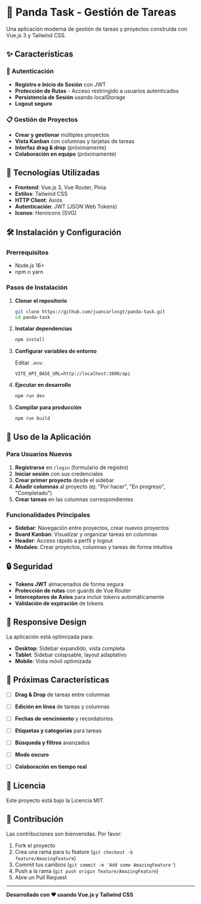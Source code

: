 # 🐼 Panda Task - Gestión de Tareas

Una aplicación moderna de gestión de tareas y proyectos construida con Vue.js 3 y Tailwind CSS.

## ✨ Características

### 🔐 Autenticación
- **Registro e Inicio de Sesión** con JWT
- **Protección de Rutas** - Acceso restringido a usuarios autenticados
- **Persistencia de Sesión** usando localStorage
- **Logout seguro**

### 📋 Gestión de Proyectos
- **Crear y gestionar** múltiples proyectos
- **Vista Kanban** con columnas y tarjetas de tareas
- **Interfaz drag & drop** (próximamente)
- **Colaboración en equipo** (próximamente)


## 🚀 Tecnologías Utilizadas

- **Frontend**: Vue.js 3, Vue Router, Pinia
- **Estilos**: Tailwind CSS
- **HTTP Client**: Axios
- **Autenticación**: JWT (JSON Web Tokens)
- **Iconos**: Heroicons (SVG)

## 🛠 Instalación y Configuración

### Prerrequisitos
- Node.js 16+ 
- npm o yarn

### Pasos de Instalación

1. **Clonar el repositorio**
   ```bash
   git clone https://github.com/juancarlosgt/panda-task.git
   cd panda-task
   ```

2. **Instalar dependencias**
   ```bash
   npm install
   ```

3. **Configurar variables de entorno**
   
   Editar `.env`:
   ```env
   VITE_API_BASE_URL=http://localhost:3000/api
   ```

4. **Ejecutar en desarrollo**
   ```bash
   npm run dev
   ```

5. **Compilar para producción**
   ```bash
   npm run build
   ```


## 🎯 Uso de la Aplicación

### Para Usuarios Nuevos
1. **Registrarse** en `/login` (formulario de registro)
2. **Iniciar sesión** con sus credenciales
3. **Crear primer proyecto** desde el sidebar
4. **Añadir columnas** al proyecto (ej: "Por hacer", "En progreso", "Completado")
5. **Crear tareas** en las columnas correspondientes

### Funcionalidades Principales
- **Sidebar**: Navegación entre proyectos, crear nuevos proyectos
- **Board Kanban**: Visualizar y organizar tareas en columnas
- **Header**: Acceso rápido a perfil y logout
- **Modales**: Crear proyectos, columnas y tareas de forma intuitiva

## 🔒 Seguridad

- **Tokens JWT** almacenados de forma segura
- **Protección de rutas** con guards de Vue Router
- **Interceptores de Axios** para incluir tokens automáticamente
- **Validación de expiración** de tokens

## 📱 Responsive Design

La aplicación está optimizada para:
- **Desktop**: Sidebar expandido, vista completa
- **Tablet**: Sidebar colapsable, layout adaptativo
- **Mobile**: Vista móvil optimizada

## 🚧 Próximas Características

- [ ] **Drag & Drop** de tareas entre columnas
- [ ] **Edición en línea** de tareas y columnas
- [ ] **Fechas de vencimiento** y recordatorios
- [ ] **Etiquetas y categorías** para tareas
- [ ] **Búsqueda y filtros** avanzados
- [ ] **Modo oscuro**
- [ ] **Colaboración en tiempo real**


## 📄 Licencia

Este proyecto está bajo la Licencia MIT.

## 👥 Contribución

Las contribuciones son bienvenidas. Por favor:
1. Fork el proyecto
2. Crea una rama para tu feature (`git checkout -b feature/AmazingFeature`)
3. Commit tus cambios (`git commit -m 'Add some AmazingFeature'`)
4. Push a la rama (`git push origin feature/AmazingFeature`)
5. Abre un Pull Request

---

**Desarrollado con ❤️ usando Vue.js y Tailwind CSS**
